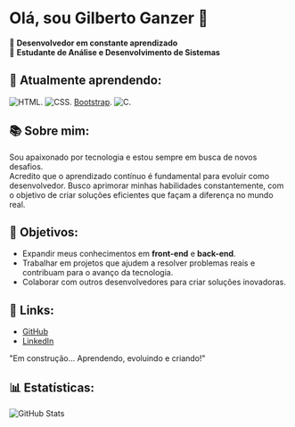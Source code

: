# Olá, sou Gilberto Ganzer 👋

🔧 **Desenvolvedor em constante aprendizado**  
🚀 **Estudante de Análise e Desenvolvimento de Sistemas**

## 🌱 Atualmente aprendendo:
  ![HTML](https://img.shields.io/badge/HTML-E34F26?style=for-the-badge&logo=html5&logoColor=white). ![CSS](https://img.shields.io/badge/CSS-1572B6?style=for-the-badge&logo=css3&logoColor=white).  [Bootstrap](https://img.shields.io/badge/Bootstrap-563D7C?style=for-the-badge&logo=bootstrap&logoColor=white). ![C](https://img.shields.io/badge/C-A8B9CC?style=for-the-badge&logo=c&logoColor=white). 
 

## 📚 Sobre mim:
Sou apaixonado por tecnologia e estou sempre em busca de novos desafios.  
Acredito que o aprendizado contínuo é fundamental para evoluir como desenvolvedor. Busco aprimorar minhas habilidades constantemente, com o objetivo de criar soluções eficientes que façam a diferença no mundo real.


## 💬 Objetivos:
- Expandir meus conhecimentos em **front-end** e **back-end**.
- Trabalhar em projetos que ajudem a resolver problemas reais e contribuam para o avanço da tecnologia.
- Colaborar com outros desenvolvedores para criar soluções inovadoras.

## 🔗 Links:
- [GitHub](https://github.com/DevGGanzer)
- [LinkedIn](https://www.linkedin.com/in/gganzer/)

"Em construção... Aprendendo, evoluindo e criando!"

## 📊 Estatísticas:
![GitHub Stats](https://github-readme-stats.vercel.app/api?username=DevGGanzer&show_icons=true&hide_title=true)
